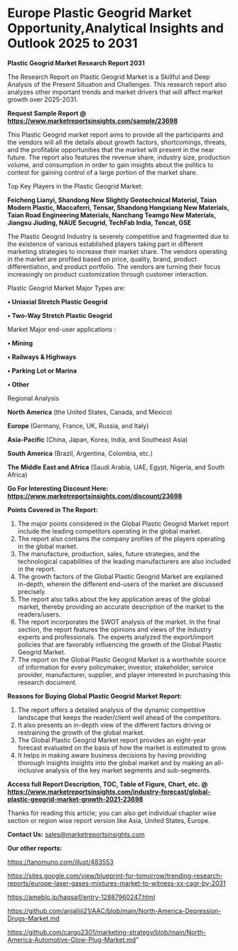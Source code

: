 # Europe Plastic Geogrid Market Opportunity,Analytical Insights and Outlook 2025 to 2031

<strong>Plastic Geogrid Market Research Report 2031</strong>

The Research Report on Plastic Geogrid Market is a Skillful and Deep Analysis of the Present Situation and Challenges. This research report also analyzes other important trends and market drivers that will affect market growth over 2025-2031.

<strong>Request Sample Report @ <a href=https://www.marketreportsinsights.com/sample/23698>https://www.marketreportsinsights.com/sample/23698</a></strong>

This Plastic Geogrid market report aims to provide all the participants and the vendors will all the details about growth factors, shortcomings, threats, and the profitable opportunities that the market will present in the near future. The report also features the revenue share, industry size, production volume, and consumption in order to gain insights about the politics to contest for gaining control of a large portion of the market share.

Top Key Players in the Plastic Geogrid Market:

<strong>Feicheng Lianyi, Shandong New Slightly Geotechnical Material, Taian Modern Plastic, Maccaferri, Tensar, Shandong Hongxiang New Materials, Taian Road Engineering Materials, Nanchang Teamgo New Materials, Jiangsu Jiuding, NAUE Secugrid, TechFab India, Tencat, GSE</strong>

The Plastic Geogrid Industry is severely competitive and fragmented due to the existence of various established players taking part in different marketing strategies to increase their market share. The vendors operating in the market are profiled based on price, quality, brand, product differentiation, and product portfolio. The vendors are turning their focus increasingly on product customization through customer interaction.

Plastic Geogrid Market Major Types are:

<strong>• Uniaxial Stretch Plastic Geogrid

• Two-Way Stretch Plastic Geogrid</strong>

Market Major end-user applications :

<strong>• Mining

• Railways & Highways

• Parking Lot or Marina

• Other</strong>

Regional Analysis

</u><strong><b>North America</b></strong> (the United States, Canada, and Mexico)

<strong><b>Europe </b></strong>(Germany, France, UK, Russia, and Italy)

<strong><b>Asia-Pacific</b></strong> (China, Japan, Korea, India, and Southeast Asia)

<strong><b>South America</b></strong> (Brazil, Argentina, Colombia, etc.)

<strong><b>The Middle East and Africa</b></strong> (Saudi Arabia, UAE, Egypt, Nigeria, and South Africa)

<strong>Go For Interesting Discount Here: <a href=https://www.marketreportsinsights.com/discount/23698>https://www.marketreportsinsights.com/discount/23698</a></strong>

<strong>Points Covered in The Report:</strong>
<ol>
  <li>The major points considered in the Global Plastic Geogrid Market report include the leading competitors operating in the global market.</li>
  <li>The report also contains the company profiles of the players operating in the global market.</li>
  <li>The manufacture, production, sales, future strategies, and the technological capabilities of the leading manufacturers are also included in the report.</li>
  <li>The growth factors of the Global Plastic Geogrid Market are explained in-depth, wherein the different end-users of the market are discussed precisely.</li>
  <li>The report also talks about the key application areas of the global market, thereby providing an accurate description of the market to the readers/users.</li>
  <li>The report incorporates the SWOT analysis of the market. In the final section, the report features the opinions and views of the industry experts and professionals. The experts analyzed the export/import policies that are favorably influencing the growth of the Global Plastic Geogrid Market.</li>
  <li>The report on the Global Plastic Geogrid Market is a worthwhile source of information for every policymaker, investor, stakeholder, service provider, manufacturer, supplier, and player interested in purchasing this research document.</li>
</ol>
<strong>Reasons for Buying Global Plastic Geogrid Market Report:</strong>

<ol>
  <li>The report offers a detailed analysis of the dynamic competitive landscape that keeps the reader/client well ahead of the competitors.</li>
  <li>It also presents an in-depth view of the different factors driving or restraining the growth of the global market.</li>
  <li>The Global Plastic Geogrid Market report provides an eight-year forecast evaluated on the basis of how the market is estimated to grow.</li>
  <li>It helps in making aware business decisions by having providing thorough insights insights into the global market and by making an all-inclusive analysis of the key market segments and sub-segments.</li>
</ol>
<strong>Access full Report Description, TOC, Table of Figure, Chart, etc. @ <a href=https://www.marketreportsinsights.com/industry-forecast/global-plastic-geogrid-market-growth-2021-23698>https://www.marketreportsinsights.com/industry-forecast/global-plastic-geogrid-market-growth-2021-23698</a></strong>


Thanks for reading this article; you can also get individual chapter wise section or region wise report version like Asia, United States, Europe.

<strong>Contact Us:</strong>
sales@marketreportsinsights.com

<strong>Our other reports:</strong>

<a href=https://tanomuno.com/illust/483553>https://tanomuno.com/illust/483553</a>

<a href=https://sites.google.com/view/blueprint-for-tomorrow/trending-research-reports/europe-laser-gases-mixtures-market-to-witness-xx-cagr-by-2031>https://sites.google.com/view/blueprint-for-tomorrow/trending-research-reports/europe-laser-gases-mixtures-market-to-witness-xx-cagr-by-2031</a>

<a href=https://ameblo.jp/haqsaif/entry-12887960247.html>https://ameblo.jp/haqsaif/entry-12887960247.html</a>

<a href=https://github.com/anjaliiii21/AAC/blob/main/North-America-Depression-Drugs-Market.md>https://github.com/anjaliiii21/AAC/blob/main/North-America-Depression-Drugs-Market.md</a>

<a href=https://github.com/cargo2301/marketing-strategy/blob/main/North-America-Automotive-Glow-Plug-Market.md>https://github.com/cargo2301/marketing-strategy/blob/main/North-America-Automotive-Glow-Plug-Market.md</a>"
